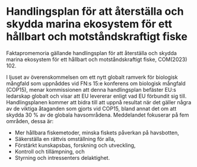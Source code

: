 # Handlingsplan för att återställa och skydda marina ekosystem för ett hållbart och motståndskraftigt fiske

Faktapromemoria gällande handlingsplan för att återställa och skydda marina ekosystem för ett hållbart och motståndskraftigt fiske, COM(2023) 102.

I ljuset av överenskommelsen om ett nytt globalt ramverk för biologisk mångfald som uppnåddes vid FN:s 15:e konferens om biologisk mångfald (COP15), menar kommissionen att denna handlingsplan befäster EU:s ledarskap globalt och visar att EU levererar enligt vad EU förbundit sig till. Handlingsplanen kommer att bidra till att uppnå resultat när det gäller några av de viktiga åtaganden som gjorts vid COP15, bland annat det om att skydda 30 % av de globala havsområdena. Meddelandet fokuserar på fem områden, dessa är:

* Mer hållbara fiskemetoder, minska fiskets påverkan på havsbotten,
* Säkerställa en rättvis omställning för alla,
* Förstärkt kunskapsbas, forskning och utveckling,
* Kontroll och tillämpning, och
* Styrning och intressenters delaktighet.
